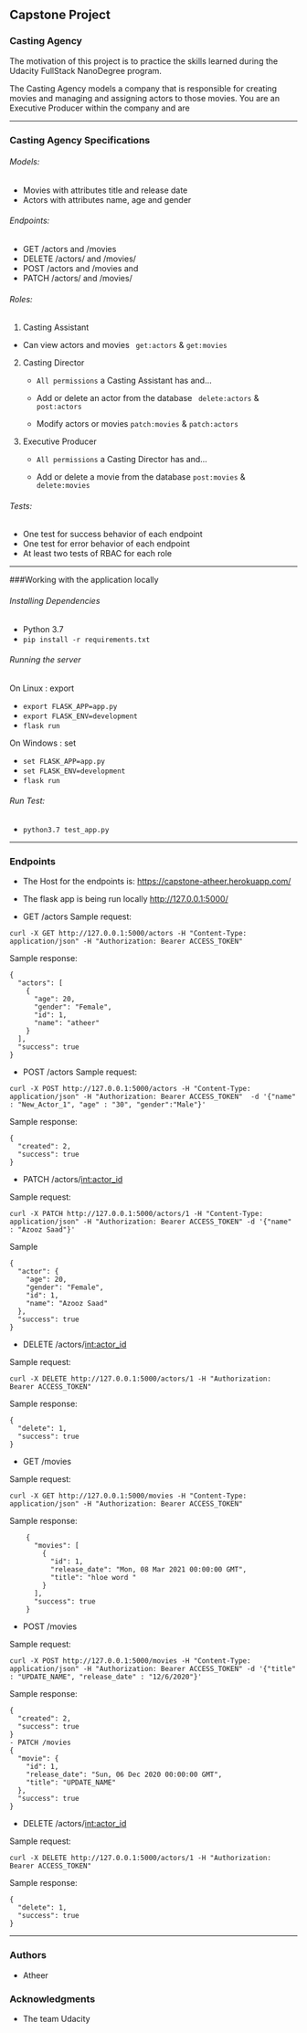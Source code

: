 Capstone Project
-----


### Casting Agency

The motivation of this project is to practice the skills learned during the Udacity FullStack NanoDegree program. 

The Casting Agency models a company that is responsible for creating movies and managing and assigning actors to those movies. You are an Executive Producer within the company and are

------------


### Casting Agency Specifications

###### Models:
- Movies with attributes title and release date
- Actors with attributes name, age and gender

###### Endpoints:
- GET /actors and /movies
- DELETE /actors/ and /movies/
- POST /actors and /movies and
- PATCH /actors/ and /movies/

###### Roles:
1. Casting Assistant
 - Can view actors and movies ` get:actors`  &  `get:movies`
 
2. Casting Director
	-  `All permissions` a Casting Assistant has and… 
	-  Add or delete an actor from the database ` delete:actors` & `post:actors`
	
	- Modify actors or movies `patch:movies` & `patch:actors`
3. Executive Producer
	- `All permissions` a Casting Director has and… 
	
	- Add or delete a movie from the database `post:movies` & ` delete:movies`

###### Tests:
- One test for success behavior of each endpoint
- One test for error behavior of each endpoint
- At least two tests of RBAC for each role


------------

###Working with the application locally
###### Installing Dependencies
- Python 3.7
- 	`pip install -r requirements.txt`

###### Running the server
On Linux : export

- `export FLASK_APP=app.py`
- `export FLASK_ENV=development`
- `flask run`

On Windows : set
- `set FLASK_APP=app.py`
- `set FLASK_ENV=development`
- `flask run`
###### Run Test:
- `python3.7 test_app.py`


------------

### Endpoints 
- The Host for the endpoints is: https://capstone-atheer.herokuapp.com/

- The flask app is being run locally http://127.0.0.1:5000/ 



- GET /actors
Sample request:

`curl -X GET http://127.0.0.1:5000/actors -H "Content-Type: application/json" -H "Authorization: Bearer ACCESS_TOKEN"`

Sample response:

    {
      "actors": [
        {
          "age": 20, 
          "gender": "Female", 
          "id": 1, 
          "name": "atheer"
        }
      ], 
      "success": true
    }
	
- POST /actors
Sample request:

`curl -X POST http://127.0.0.1:5000/actors -H "Content-Type: application/json" -H "Authorization: Bearer ACCESS_TOKEN"  -d '{"name" : "New_Actor_1", "age" : "30", "gender":"Male"}'`

Sample response: 

    {
      "created": 2, 
      "success": true
    }

- PATCH /actors/<int:actor_id>

Sample request: 

`curl -X PATCH http://127.0.0.1:5000/actors/1 -H "Content-Type: application/json" -H "Authorization: Bearer ACCESS_TOKEN" -d '{"name" : "Azooz Saad"}'`

Sample

    {
      "actor": {
        "age": 20, 
        "gender": "Female", 
        "id": 1, 
        "name": "Azooz Saad"
      }, 
      "success": true
    }

- DELETE /actors/<int:actor_id>

Sample request:

`curl -X DELETE http://127.0.0.1:5000/actors/1 -H "Authorization: Bearer ACCESS_TOKEN"`

Sample response:



    {
      "delete": 1, 
      "success": true
    }

- GET /movies

Sample request:

`curl -X GET http://127.0.0.1:5000/movies -H "Content-Type: application/json" -H "Authorization: Bearer ACCESS_TOKEN"`

Sample response:

    
        {
          "movies": [
            {
              "id": 1, 
              "release_date": "Mon, 08 Mar 2021 00:00:00 GMT", 
              "title": "hloe word "
            }
          ], 
          "success": true
        }

- POST /movies

Sample request:

`curl -X POST http://127.0.0.1:5000/movies -H "Content-Type: application/json" -H "Authorization: Bearer ACCESS_TOKEN" -d '{"title" : "UPDATE_NAME", "release_date" : "12/6/2020"}'`

Sample response:  

    {
      "created": 2, 
      "success": true
    }
    - PATCH /movies
    {
      "movie": {
        "id": 1, 
        "release_date": "Sun, 06 Dec 2020 00:00:00 GMT", 
        "title": "UPDATE_NAME"
      }, 
      "success": true
    }
    

- DELETE /actors/<int:actor_id>

Sample request:

`curl -X DELETE http://127.0.0.1:5000/actors/1 -H "Authorization: Bearer ACCESS_TOKEN"`

Sample response:  

    {
      "delete": 1, 
      "success": true
    }

------------

### Authors
* Atheer

### Acknowledgments
* The team Udacity
